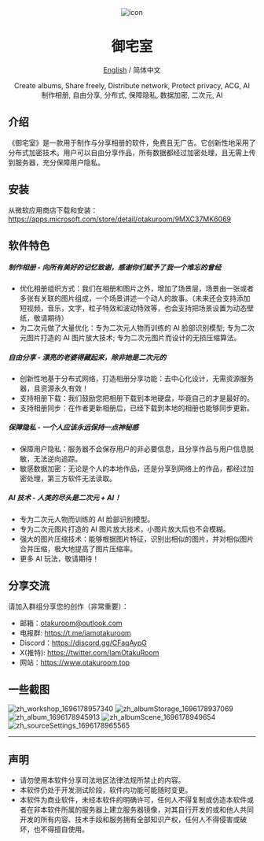 <div align="center">

<img src="./assets/app_icon.ico" alt="icon"/>

# 御宅室

[English](./README.md) / 简体中文

Create albums, Share freely, Distribute network, Protect privacy, ACG, AI  
制作相册, 自由分享, 分布式, 保障隐私, 数据加密, 二次元, AI

</div>

## 介绍

《御宅室》是一款用于制作与分享相册的软件，免费且无广告。它创新性地采用了分布式加密技术。用户可以自由分享作品，所有数据都经过加密处理，且无需上传到服务器，充分保障用户隐私。

## 安装

从微软应用商店下载和安装：https://apps.microsoft.com/store/detail/otakuroom/9MXC37MK6069

## 软件特色

##### 制作相册 - 向所有美好的记忆致谢，感谢你们赋予了我一个难忘的曾经

- 优化相册组织方式：我们在相册和图片之外，增加了场景层，场景由一张或者多张有关联的图片组成，一个场景讲述一个动人的故事。（未来还会支持添加短视频，音乐，文字，粒子特效和波动特效等，也会支持把场景设置为动态壁纸，敬请期待）
- 为二次元做了大量优化：专为二次元人物而训练的 AI 脸部识别模型; 专为二次元图片打造的 AI 图片放大技术; 专为二次元图片而设计的无损压缩算法。

##### 自由分享 - 漂亮的老婆得藏起来，除非她是二次元的

- 创新性地基于分布式网络，打造相册分享功能：去中心化设计，无需资源服务器，且资源永久有效！
- 支持相册下载：我们鼓励您把相册下载到本地硬盘，毕竟自己的才是最好的。
- 支持相册同步：在作者更新相册后，已经下载到本地的相册也能够同步更新。

##### 保障隐私 - 一个人应该永远保持一点神秘感

- 保障用户隐私：服务器不会保存用户的非必要信息，且分享作品与用户信息脱敏，无法逆向追踪。
- 敏感数据加密：无论是个人的本地作品，还是分享到网络上的作品，都经过加密处理，第三方软件无法读取。

##### AI 技术 - 人类的尽头是二次元 + AI！

- 专为二次元人物而训练的 AI 脸部识别模型。
- 专为二次元图片打造的 AI 图片放大技术，小图片放大后也不会模糊。
- 强大的图片压缩技术：能够根据图片特征，识别出相似的图片，并对相似图片合并压缩，极大地提高了图片压缩率。
- 更多 AI 玩法，敬请期待！

## 分享交流

请加入群组分享您的创作（非常重要）：

- 邮箱：otakuroom@outlook.com
- 电报群: https://t.me/iamotakuroom
- Discord：https://discord.gg/CFaqAypG
- X(推特): https://twitter.com/IamOtakuRoom
- 网站：https://www.otakuroom.top

## 一些截图

![zh_workshop_1696178957340](https://github.com/OtakuRoom/OtakuRoom/assets/128728619/8cb09a9f-9490-4988-b9bf-ac880c1aa2de)
![zh_albumStorage_1696178937069](https://github.com/OtakuRoom/OtakuRoom/assets/128728619/f60936a8-f19e-4e5e-9ec0-e368b34aa570)
![zh_album_1696178945913](https://github.com/OtakuRoom/OtakuRoom/assets/128728619/fee5c3c4-7eaf-45b9-b948-b4755e6c1f5c)
![zh_albumScene_1696178949654](https://github.com/OtakuRoom/OtakuRoom/assets/128728619/e47ffa4e-cdbd-4eb3-91c8-7ea0a4a9397c)
![zh_sourceSettings_1696178965565](https://github.com/OtakuRoom/OtakuRoom/assets/128728619/bddbc730-4544-40b2-ade8-24e818bb73cb)

---

## 声明

- 请勿使用本软件分享司法地区法律法规所禁止的内容。
- 本软件仍处于开发测试阶段，软件内功能可能随时变更。
- 本软件为商业软件，未经本软件的明确许可，任何人不得复制或仿造本软件或者在非本软件所属的服务器上建立服务器镜像，对其自行开发的或和他人共同开发的所有内容、技术手段和服务拥有全部知识产权，任何人不得侵害或破坏，也不得擅自使用。
